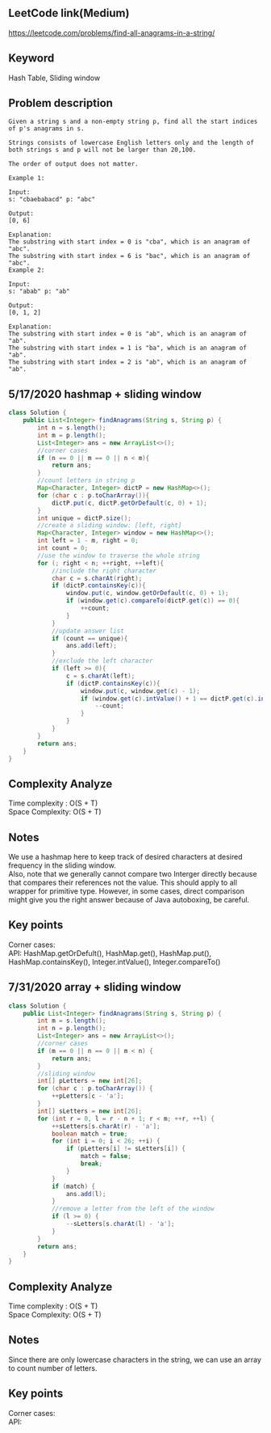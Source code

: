 ## LeetCode link(Medium)
https://leetcode.com/problems/find-all-anagrams-in-a-string/

## Keyword
Hash Table, Sliding window

## Problem description
```
Given a string s and a non-empty string p, find all the start indices of p's anagrams in s.

Strings consists of lowercase English letters only and the length of both strings s and p will not be larger than 20,100.

The order of output does not matter.

Example 1:

Input:
s: "cbaebabacd" p: "abc"

Output:
[0, 6]

Explanation:
The substring with start index = 0 is "cba", which is an anagram of "abc".
The substring with start index = 6 is "bac", which is an anagram of "abc".
Example 2:

Input:
s: "abab" p: "ab"

Output:
[0, 1, 2]

Explanation:
The substring with start index = 0 is "ab", which is an anagram of "ab".
The substring with start index = 1 is "ba", which is an anagram of "ab".
The substring with start index = 2 is "ab", which is an anagram of "ab".
```
## 5/17/2020 hashmap + sliding window

```java
class Solution {
    public List<Integer> findAnagrams(String s, String p) {
        int n = s.length();
        int m = p.length();
        List<Integer> ans = new ArrayList<>();
        //corner cases
        if (n == 0 || m == 0 || n < m){
            return ans;
        }
        //count letters in string p
        Map<Character, Integer> dictP = new HashMap<>();
        for (char c : p.toCharArray()){
            dictP.put(c, dictP.getOrDefault(c, 0) + 1);
        }
        int unique = dictP.size();
        //create a sliding window: [left, right]
        Map<Character, Integer> window = new HashMap<>();
        int left = 1 - m, right = 0;
        int count = 0;
        //use the window to traverse the whole string
        for (; right < n; ++right, ++left){
            //include the right character
            char c = s.charAt(right);
            if (dictP.containsKey(c)){
                window.put(c, window.getOrDefault(c, 0) + 1);
                if (window.get(c).compareTo(dictP.get(c)) == 0){
                    ++count;
                }
            }
            //update answer list
            if (count == unique){
                ans.add(left);
            }
            //exclude the left character
            if (left >= 0){
                c = s.charAt(left);
                if (dictP.containsKey(c)){
                    window.put(c, window.get(c) - 1);
                    if (window.get(c).intValue() + 1 == dictP.get(c).intValue()){
                        --count;
                    }
                }
            }
        }
        return ans;
    }
}
```

## Complexity Analyze
Time complexity : O(S + T)\
Space Complexity: O(S + T)


## Notes
We use a hashmap here to keep track of desired characters at desired frequency in the sliding window.\
Also, note that we generally cannot compare two Interger directly because that compares their references not the value. This should apply to all wrapper for primitive type. However, in some cases, direct comparison might give you the right answer because of Java autoboxing, be careful.

## Key points
Corner cases: \
API: HashMap.getOrDefult(), HashMap.get(), HashMap.put(), HashMap.containsKey(), Integer.intValue(), Integer.compareTo()

## 7/31/2020 array + sliding window

```java
class Solution {
    public List<Integer> findAnagrams(String s, String p) {
        int m = s.length();
        int n = p.length();
        List<Integer> ans = new ArrayList<>();
        //corner cases
        if (m == 0 || n == 0 || m < n) {
            return ans;
        }
        //sliding window
        int[] pLetters = new int[26];
        for (char c : p.toCharArray()) {
            ++pLetters[c - 'a'];
        }
        int[] sLetters = new int[26];
        for (int r = 0, l = r - n + 1; r < m; ++r, ++l) {
            ++sLetters[s.charAt(r) - 'a'];
            boolean match = true;
            for (int i = 0; i < 26; ++i) {
                if (pLetters[i] != sLetters[i]) {
                    match = false;
                    break;
                }
            }
            if (match) {
                ans.add(l);
            }
            //remove a letter from the left of the window
            if (l >= 0) {
                --sLetters[s.charAt(l) - 'a'];
            }
        }
        return ans;
    }
}
```

## Complexity Analyze
Time complexity : O(S + T)\
Space Complexity: O(S + T)


## Notes
Since there are only lowercase characters in the string, we can use an array to count number of letters.

## Key points
Corner cases: \
API: 